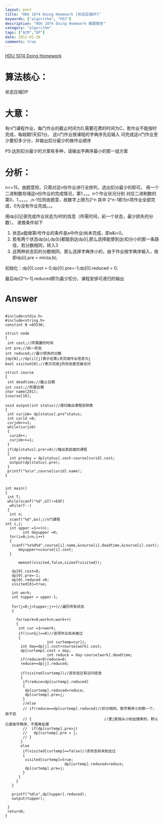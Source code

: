 ```yaml
---
layout: post
title: "HDU 1074 Doing Homework [状态压缩DP]"
keywords: ["algorithm", "POJ"]
description: "HDU 1074 Doing Homework 解题报告"
category: "algorithm"
tags: ["ACM","DP"]
date: 2011-01-28
comments: true
---
```

[HDU 1074 Doing Homework ](http://acm.hdu.edu.cn/showproblem.php?pid=1074)

# 算法核心：

状态压缩DP

# 大意：

有n门课程作业，每门作业的截止时间为D,需要花费的时间为C，若作业不能按时完成，每超期1天扣1分。
这n门作业按课程的字典序先后输入
问完成这n门作业至少要扣多少分，并输出扣分最少的做作业顺序

PS:达到扣分最少的方案有多种，请输出字典序最小的那一组方案

# 分析：

n<=15，由题意知，只需对这n份作业进行全排列，选出扣分最少的即可。
用一个二进制数存储这n份作业的完成情况，第1.。。。n个作业状况分别
对应二进制数的第0，1.。。。。,n-1位则由题意，故数字上限为2^n
其中 2^n-1即为n项作业全部完成，0为没有作业完成。。。

用dp[i]记录完成作业状态为i时的信息（所需时间，前一个状态，最少损失的分数）。
递推条件如下

1. 状态a能做第i号作业的条件是a中作业i尚未完成，即a&i=0。
2. 若有两个状态dp[a],dp[b]都能到达dp[i],那么选择能使到达i扣分小的那一条路径，若分数相同，转入3
3. 这两种状态扣的分数相同，那么选择字典序小的，由于作业按字典序输入，故即dp[i].pre = min(a,b);

初始化：dp[0].cost = 0;dp[0].pre=-1;dp[0].reduced = 0;

最后dp[2^n-1].reduced即为最少扣分，课程安排可递归的输出

# Answer

```

#include<stdio.h>
#include<string.h>
constint N =65536;

struct node
{ 
 int cost;//所需要的时间
int pre;//前一状态
int reduced;//最少损失的分数
}dp[N];//dp[i][j]表示在第i天完成作业信息为j
bool visited[N];//表示完成j的状态是否被访问

struct course
{
 int deadtime;//截止日期
int cost;//所需日期
char name[201];
}course[16];

void output(int status)//递归输出课程安排表
{
 int curjob= dp[status].pre^status;
 int curid =0;
 curjob>>=1;
 while(curjob)
 {
  curid++;
  curjob>>=1;
 }
 if(dp[status].pre!=0)//输出其前面的课程
 {
  int preday = dp[status].cost-course[curid].cost;
  output(dp[status].pre);
 }
 printf("%s\n",course[curid].name);
}


int main()
{
 int T;
 while(scanf("%d",&T)!=EOF)
  while(T--)
 {
  int n;
  scanf("%d",&n);//n门课程
int i,j;
  int upper =1<<(n);
        int dayupper =0;
  for(i=0;i<n;i++)
  {
   scanf("%s%d%d",course[i].name,&course[i].deadtime,&course[i].cost);
      dayupper+=course[i].cost;
  }

      memset(visited,false,sizeof(visited));

   dp[0].cost=0;
   dp[0].pre=-1;
   dp[0].reduced =0;
   visited[0]=true;

   int work;
   int tupper = upper-1;

   for(j=0;j<tupper;j++)//遍历所有状态
   {
    
     for(work=0;work<n;work++)
     {
      int cur =1<<work;
      if((cur&j)==0)//该项作业尚未做过
      {
                   int curtemp=cur|j; 
       int day=dp[j].cost+course[work].cost;
       dp[curtemp].cost = day;
                   int reduce = day-course[work].deadtime;
       if(reduce<0)reduce=0;
       reduce+=dp[j].reduced;
      
       if(visited[curtemp])//该状态已有访问信息
       {
        if(reduce<dp[curtemp].reduced)
        {
         dp[curtemp].reduced=reduce;
         dp[curtemp].pre=j;
        }
        //else
        // if(reduce==dp[curtemp].reduced)//扣分相同，取字典序小的那一个，由于这
        // {                                 //里j是按从小到达搜索的，默认已是按字典序，不需再处理
        //  if(dp[curtemp].pre>j)
        //   dp[curtemp].pre = j;
        // }
       }
       else
        if(visited[curtemp]==false)//该状态尚未到达过
        {
         visited[curtemp]=true;
                           dp[curtemp].reduced=reduce;
         dp[curtemp].pre=j;
        }
      }
     }
   }
  
   printf("%d\n",dp[tupper].reduced);  
   output(tupper);
   
 }
 return0;
}
```

